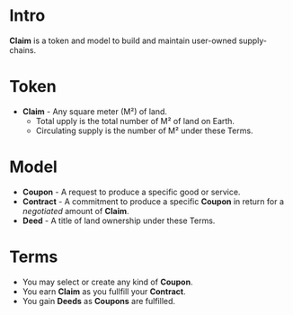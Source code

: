 # Intro
**Claim** is a token and model to build and maintain user-owned supply-chains.

# Token
- **Claim** - Any square meter (M²) of land.
  - Total upply is the total number of M² of land on Earth.
  - Circulating supply is the number of M² under these Terms.

# Model
- **Coupon** - A request to produce a specific good or service.
- **Contract** - A commitment to produce a specific **Coupon** in return for a *negotiated* amount of **Claim**.
- **Deed** - A title of land ownership under these Terms.

# Terms
- You may select or create any kind of **Coupon**.
- You earn **Claim** as you fullfill your **Contract**.
- You gain **Deeds** as **Coupons** are fulfilled.
